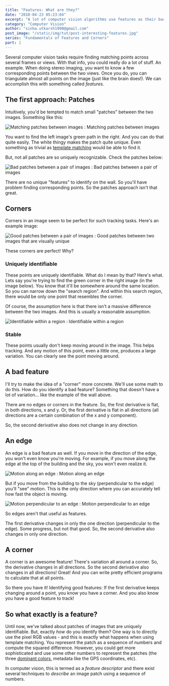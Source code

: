 ```yaml
---
title: "Features: What are they?"
date: "2010-04-23 05:23:04"
excerpt: "A lot of computer vision algorithms use features as their backbone. But what exactly is a feature?"
category: "Computer Vision"
author: "sinha.utkarsh1990@gmail.com"
post_image: "/static/img/tut/post-interesting-features.jpg"
series: "Fundamentals of Features and Corners"
part: 1
---
```

Several computer vision tasks require finding matching points across several frames or views. With that info, you could really do a lot of stuff. An example. When doing stereo imaging, you want to know a few corresponding points between the two views. Once you do, you can triangulate almost all points on the image (just like the brain does!). We can accomplish this with something called *features*.

## The first approach: Patches
Intuitively, you'd be tempted to match small "patches" between the two images. Something like this:

![Matching patches between images](/static/img/tut/feature-patches-1.jpg)
: Matching patches between images

You want to find the left image's green path in the right. And you can do that quite easily. The white thingy makes the patch quite unique. Even something as trivial as [template matching](/tutorials/template-matching/) would be able to find it.

But, not all patches are so uniquely recognizable. Check the patches below: 

![Bad patches between a pair of images](/static/img/tut/feature-patches-2.jpg)
: Bad patches between a pair of images

There are no unique "features" to identify on the wall. So you'll have problem finding corresponding points. So the patches approach isn't that great.

## Corners

Corners in an image seem to be perfect for such tracking tasks. Here's an example image:

![Good patches between a pair of images](/static/img/tut/feature-corners-1.jpg)
: Good patches between two images that are visually unique

These corners are perfect! Why?

### Uniquely identifiable

These points are uniquely identifiable. What do I mean by that? Here's what. Lets say you're trying to find the green corner in the right image (in the image below). You know that it'll be somewhere around the same location. So you can narrow down the "search region". And within this search region, there would be only one point that resembles the corner.

Of course, the assumption here is that there isn't a massive difference between the two images. And this is usually a reasonable assumption.

![Identifiable within a region](/static/img/tut/features-corners-identifiable.jpg)
: Identifiable within a region

### Stable

These points usually don't keep moving around in the image. This helps tracking. And any motion of this point, even a little one, produces a large variation. You can clearly see the point moving around.

## A bad feature

I'll try to make the idea of a "corner" more concrete. We'll use some math to do this. How do you identify a bad feature? Something that doesn't have a lot of variation... like the example of the wall above.

There are no edges or corners in the feature. So, the first derivative is flat, in both directions, x and y. Or, the first derivative is flat in all directions (all directions are a certain combination of the x and y component).

So, the second derivative also does not change in any direction. 

## An edge

An edge is a bad feature as well. If you move in the direction of the edge, you won't even know you're moving. For example, if you move along the edge at the top of the building and the sky, you won't even realize it. 

![Motion along an edge](/static/img/tut/features-edges-motion-inline.jpg)
: Motion along an edge

But if you move from the building to the sky (perpendicular to the edge) you'll "see" motion. This is the only direction where you can accurately tell how fast the object is moving.

![Motion perpendicular to an edge](/static/img/tut/features-edges-motion-perp.jpg)
: Motion perpendicular to an edge

So edges aren't that useful as features.

The first derivative changes in only the one direction (perpendicular to the edge). Some progress, but not that good. So, the second derivative also changes in only one direction. 

## A corner

A corner is an awesome feature! There's variation all around a corner. So, the derivative changes in all directions. So the second derivative also changes in all directions! Great! And you can write pretty efficient programs to calculate that at all points.

So there you have it! Identifying good features: If the first derivative keeps changing around a point, you know you have a corner. And you also know you have a good feature to track! 

## So what exactly is a feature?

Until now, we've talked about patches of images that are uniquely identifiable. But, exactly *how* do you identify them? One way is to directly use the pixel RGB values - and this is exactly what happens when using template matching. You represent the patch as a sequence of numbers and compute the squared difference. However, you could get more sophisticated and use some other numbers to represent the patches (the three [dominant colors](/tutorials/dominant-color), metadata like the GPS coordinates, etc).

In computer vision, this is termed as a *feature descriptor* and there exist several techniques to *describe* an image patch using a sequence of numbers.
